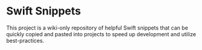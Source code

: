 # Swift Snippets

This project is a wiki-only repository of helpful Swift snippets that can be quickly copied and pasted into projects to speed up development and utilize best-practices.
